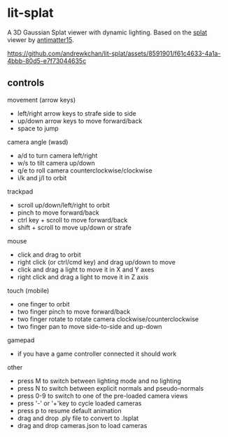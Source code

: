 # lit-splat

A 3D Gaussian Splat viewer with dynamic lighting. Based on the [splat](https://github.com/antimatter15/splat) viewer by [antimatter15](https://github.com/antimatter15).



https://github.com/andrewkchan/lit-splat/assets/8591901/f61c4633-4a1a-4bbb-80d5-e7f73044635c



## controls

movement (arrow keys)
- left/right arrow keys to strafe side to side
- up/down arrow keys to move forward/back
- space to jump

camera angle (wasd)
- a/d to turn camera left/right
- w/s to tilt camera up/down
- q/e to roll camera counterclockwise/clockwise
- i/k and j/l to orbit

trackpad
- scroll up/down/left/right to orbit
- pinch to move forward/back
- ctrl key + scroll to move forward/back
- shift + scroll to move up/down or strafe

mouse
- click and drag to orbit
- right click (or ctrl/cmd key) and drag up/down to move
- click and drag a light to move it in X and Y axes
- right click and drag a light to move it in Z axis

touch (mobile)
- one finger to orbit
- two finger pinch to move forward/back
- two finger rotate to rotate camera clockwise/counterclockwise
- two finger pan to move side-to-side and up-down

gamepad
- if you have a game controller connected it should work

other
- press M to switch between lighting mode and no lighting
- press N to switch between explicit normals and pseudo-normals
- press 0-9 to switch to one of the pre-loaded camera views
- press '-' or '+'key to cycle loaded cameras
- press p to resume default animation
- drag and drop .ply file to convert to .lsplat
- drag and drop cameras.json to load cameras
